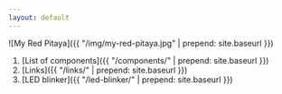 ```yaml
---
layout: default
---
```


![My Red Pitaya]({{ "/img/my-red-pitaya.jpg" | prepend: site.baseurl }})

1. [List of components]({{ "/components/" | prepend: site.baseurl }})
1. [Links]({{ "/links/" | prepend: site.baseurl }})
1. [LED blinker]({{ "/led-blinker/" | prepend: site.baseurl }})
